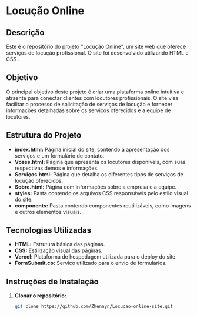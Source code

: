 # Locução Online

## Descrição
Este é o repositório do projeto "Locução Online", um site web que oferece serviços de locução profissional. O site foi desenvolvido utilizando HTML e CSS .

## Objetivo
O principal objetivo deste projeto é criar uma plataforma online intuitiva e atraente para conectar clientes com locutores profissionais. O site visa facilitar o processo de solicitação de serviços de locução e fornecer informações detalhadas sobre os serviços oferecidos e a equipe de locutores.

## Estrutura do Projeto
* **index.html:** Página inicial do site, contendo a apresentação dos serviços e um formulário de contato.
* **Vozes.html:** Página que apresenta os locutores disponíveis, com suas respectivas demos e informações.
* **Serviços.html:** Página que detalha os diferentes tipos de serviços de locução oferecidos.
* **Sobre.html:** Página com informações sobre a empresa e a equipe.
* **styles:** Pasta contendo os arquivos CSS responsáveis pelo estilo visual do site.
* **components:** Pasta contendo componentes reutilizáveis, como imagens e outros elementos visuais.

## Tecnologias Utilizadas
* **HTML:** Estrutura básica das páginas.
* **CSS:** Estilização visual das páginas.
* **Vercel:** Plataforma de hospedagem utilizada para o deploy do site.
* **FormSubmit.co:** Serviço utilizado para o envio de formulários.

## Instruções de Instalação
1. **Clonar o repositório:**
   ```bash
   git clone https://github.com/Zhennyn/Locucao-online-site.git
